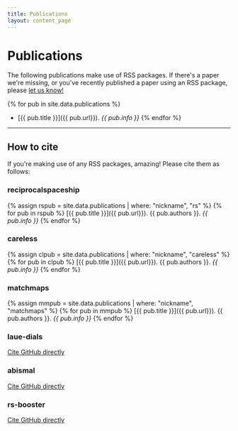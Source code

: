 ```yaml
---
title: Publications
layout: content_page
---
```


# Publications
The following publications make use of RSS packages. If there's a paper we're missing, or you've recently published a paper using an RSS package, please [let us know!](/contact.html)

{% for pub in site.data.publications %}
 - [{{ pub.title }}]({{ pub.url}}). *{{ pub.info }}*
{% endfor %}

---

## How to cite
If you're making use of any RSS packages, amazing! Please cite them as follows:

### reciprocalspaceship
{% assign rspub = site.data.publications | where: "nickname", "rs" %}
{% for pub in rspub %}
[{{ pub.title }}]({{ pub.url}}). {{ pub.authors }}. *{{ pub.info }}*
{% endfor %}

### careless
{% assign clpub = site.data.publications | where: "nickname", "careless" %}
{% for pub in clpub %}
[{{ pub.title }}]({{ pub.url}}). {{ pub.authors }}. *{{ pub.info }}*
{% endfor %}

### matchmaps
{% assign mmpub = site.data.publications | where: "nickname", "matchmaps" %}
{% for pub in mmpub %}
[{{ pub.title }}]({{ pub.url}}). {{ pub.authors }}. *{{ pub.info }}*
{% endfor %}

### laue-dials
[Cite GitHub directly](https://github.com/rs-station/laue-dials)

### abismal
[Cite GitHub directly](https://github.com/rs-station/abismal)

### rs-booster
[Cite GitHub directly](https://github.com/rs-station/rs-booster)
